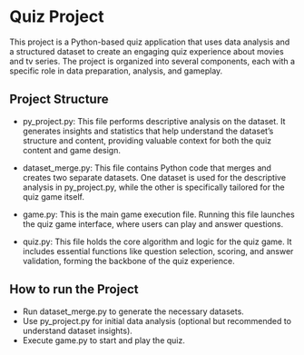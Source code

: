 # Quiz Project
This project is a Python-based quiz application that uses data analysis and a structured dataset to create an engaging quiz experience about movies and tv series. The project is organized into several components, each with a specific role in data preparation, analysis, and gameplay.

## Project Structure
- py_project.py: This file performs descriptive analysis on the dataset. It generates insights and statistics that help understand the dataset’s structure and content, providing valuable context for both the quiz content and game design.

- dataset_merge.py: This file contains Python code that merges and creates two separate datasets. One dataset is used for the descriptive analysis in py_project.py, while the other is specifically tailored for the quiz game itself.

- game.py: This is the main game execution file. Running this file launches the quiz game interface, where users can play and answer questions.

- quiz.py: This file holds the core algorithm and logic for the quiz game. It includes essential functions like question selection, scoring, and answer validation, forming the backbone of the quiz experience.

## How to run the Project
- Run dataset_merge.py to generate the necessary datasets.
- Use py_project.py for initial data analysis (optional but recommended to understand dataset insights).
- Execute game.py to start and play the quiz.
